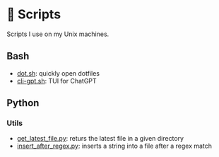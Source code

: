 # 📃 Scripts

Scripts I use on my Unix machines.

## Bash

- [dot.sh](https://github.com/AlexW00/dot-launcher): quickly open dotfiles
- [cli-gpt.sh](https://github.com/AlexW00/cli-gpt): TUI for ChatGPT

## Python

### Utils

- [get_latest_file.py](./Python/Utils/get_latest_file.py): returs the latest file in a given directory
- [insert_after_regex.py](./Python/Utils/insert_after_regex.py): inserts a string into a file after a regex match

